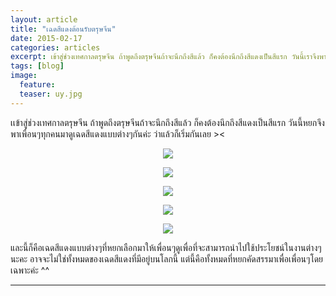 ```yaml
---
layout: article
title: "เฉดสีแดงต้อนรับตรุษจีน"
date: 2015-02-17
categories: articles
excerpt: เข้าสู่ช่วงเทศกาลตรุษจีน ถ้าพูดถึงตรุษจีนถ้าจะนึกถึงสีแล้ว ก็คงต้องนึกถึงสีแดงเป็นสีแรก วันนี้เราจึงพาเพื่อนๆทุกคนมาดูเฉดสีแดงแบบต่างๆกันค่ะ
tags: [blog]
image:
  feature: 
  teaser: uy.jpg
---
```


เเข้าสู่ช่วงเทศกาลตรุษจีน ถ้าพูดถึงตรุษจีนถ้าจะนึกถึงสีแล้ว ก็คงต้องนึกถึงสีแดงเป็นสีแรก วันนี้หยกจึงพาเพื่อนๆทุกคนมาดูเฉดสีแดงแบบต่างๆกันค่ะ ว่าแล้วก็เริ่มกันเลย ><



<p><center><figure>
	<img src="http://i1291.photobucket.com/albums/b559/mooyokii/18-2-2558%200-38-25_zpsfbkqwgnh.jpg">
</figure></center></p>


<p><center><figure>
	<img src="http://i1291.photobucket.com/albums/b559/mooyokii/18-2-2558%200-43-11_zps8qm0fg3b.jpg">
</figure></center></p>

<p><center><figure>
	<img src="http://i1291.photobucket.com/albums/b559/mooyokii/18-2-2558%200-46-40_zps8v0f5tqb.jpg">
</figure></center></p>

<p><center><figure>
	<img src="http://i1291.photobucket.com/albums/b559/mooyokii/18-2-2558%200-50-18_zpskhzsbral.jpg">
</figure></center></p>

<p><center><figure>
	<img src="http://i1291.photobucket.com/albums/b559/mooyokii/18-2-2558%200-53-19_zpsgqw3w69s.jpg">
</figure></center></p>

และนี้ก็คือเฉดสีแดงแบบต่างๆที่หยกเลือกมาให้เพื่อนๆดูเพื่อที่จะสามารถนำไปใช้ประโยชน์ในงานต่างๆนะคะ อาจจะไม่ใช่ทั้งหมดของเฉดสีแดงที่มีอยู่บนโลกนี้ แต่นี้คือทั้งหมดที่หยกคัดสรรมาเพื่อเพื่อนๆโดยเฉพาะค่ะ ^^

----------


<div class="fb-comments" data-href="http://www.elapaint.com//articles/Shades-of-Red/" data-numposts="5" data-colorscheme="light"></div>

<div id="fb-root"></div>
<script>(function(d, s, id) {
  var js, fjs = d.getElementsByTagName(s)[0];
  if (d.getElementById(id)) return;
  js = d.createElement(s); js.id = id;
  js.src = "//connect.facebook.net/en_US/sdk.js#xfbml=1&version=v2.0";
  fjs.parentNode.insertBefore(js, fjs);
}(document, 'script', 'facebook-jssdk'));</script>

<div class="fb-like" data-href="http://www.elapaint.com//articles/Shades-of-Red/" data-layout="standard" data-action="like" data-show-faces="true" data-share="false"></div>